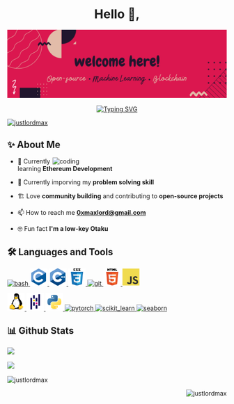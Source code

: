 <h1 align="center">Hello 👋,</h1>

![](images/Machine%20Learning.png)

<p align="center">
  <a href="https://git.io/typing-svg">
    <img src="https://readme-typing-svg.demolab.com?font=Fira+Code&size=22&pause=1000&color=F71A45&width=570&lines=I'm+SAMUEL+OYENEYE.;I'm+a+Machine+Learning+Engineer%2C;and+a+Blockchain+Developer+Enthusiast." alt="Typing SVG" />
  </a>
</p>

<p align="left"> <a href="https://twitter.com/justlordmax" target="blank"><img src="https://img.shields.io/twitter/follow/justlordmax?logo=twitter&style=for-the-badge" alt="justlordmax" /></a> </p>

<div>
  <h2 align="left">✨ About Me</h2>
  <img align="right" alt="coding" width="400" src="https://cdn.dribbble.com/users/4422816/screenshots/8803765/media/fffb308d1d7a24a8687346c57ae1ff36.gif">

  - 🌱 Currently learning **Ethereum Development**
  
  - 🌱 Currently imporving my **problem solving skill**
  
  - 🏗️ Love **community building** and contributing to **open-source projects**

  - 📫 How to reach me **0xmaxlord@gmail.com**

  - 🤓 Fun fact **I'm a low-key Otaku**


  <h2 align="left">🛠️ Languages and Tools</h2>
  <p align="left"> <a href="https://www.gnu.org/software/bash/" target="_blank" rel="noreferrer"> <img src="https://www.vectorlogo.zone/logos/gnu_bash/gnu_bash-icon.svg" alt="bash" width="40" height="40"/> </a> <a href="https://www.cprogramming.com/" target="_blank" rel="noreferrer"> <img src="https://raw.githubusercontent.com/devicons/devicon/master/icons/c/c-original.svg" alt="c" width="40" height="40"/> </a> <a href="https://www.w3schools.com/cpp/" target="_blank" rel="noreferrer"> <img src="https://raw.githubusercontent.com/devicons/devicon/master/icons/cplusplus/cplusplus-original.svg" alt="cplusplus" width="40" height="40"/> </a> <a href="https://www.w3schools.com/css/" target="_blank" rel="noreferrer"> <img src="https://raw.githubusercontent.com/devicons/devicon/master/icons/css3/css3-original-wordmark.svg" alt="css3" width="40" height="40"/> </a> <a href="https://git-scm.com/" target="_blank" rel="noreferrer"> <img src="https://www.vectorlogo.zone/logos/git-scm/git-scm-icon.svg" alt="git" width="40" height="40"/> </a> <a href="https://www.w3.org/html/" target="_blank" rel="noreferrer"> <img src="https://raw.githubusercontent.com/devicons/devicon/master/icons/html5/html5-original-wordmark.svg" alt="html5" width="40" height="40"/> </a> <a href="https://developer.mozilla.org/en-US/docs/Web/JavaScript" target="_blank" rel="noreferrer"> <img src="https://raw.githubusercontent.com/devicons/devicon/master/icons/javascript/javascript-original.svg" alt="javascript" width="40" height="40"/> </a> 

  <br>

  <a href="https://www.linux.org/" target="_blank" rel="noreferrer"> <img src="https://raw.githubusercontent.com/devicons/devicon/master/icons/linux/linux-original.svg" alt="linux" width="40" height="40"/> </a> <a href="https://pandas.pydata.org/" target="_blank" rel="noreferrer"> <img src="https://raw.githubusercontent.com/devicons/devicon/2ae2a900d2f041da66e950e4d48052658d850630/icons/pandas/pandas-original.svg" alt="pandas" width="40" height="40"/> </a> <a href="https://www.python.org" target="_blank" rel="noreferrer"> <img src="https://raw.githubusercontent.com/devicons/devicon/master/icons/python/python-original.svg" alt="python" width="40" height="40"/> </a> <a href="https://pytorch.org/" target="_blank" rel="noreferrer"> <img src="https://www.vectorlogo.zone/logos/pytorch/pytorch-icon.svg" alt="pytorch" width="40" height="40"/> </a> <a href="https://scikit-learn.org/" target="_blank" rel="noreferrer"> <img src="https://upload.wikimedia.org/wikipedia/commons/0/05/Scikit_learn_logo_small.svg" alt="scikit_learn" width="40" height="40"/> </a> <a href="https://seaborn.pydata.org/" target="_blank" rel="noreferrer"> <img src="https://seaborn.pydata.org/_images/logo-mark-lightbg.svg" alt="seaborn" width="40" height="40"/> </a> </p>
</div>

<div>
  <h2 align="left">📊 Github Stats</h2>
  <p>
    <img width="47%" src="https://github-readme-stats.vercel.app/api?username=justlordmax&show_icons=true&theme=radical" />
  </p>
  <p>
    <img width="47%" src="https://github-readme-stats.vercel.app/api/top-langs/?username=justlordmax&layout=compact&theme=radical" />
  </p>
  <p>
    <img width="47%" src="https://github-readme-streak-stats.herokuapp.com/?user=justlordmax&theme=radical" alt="justlordmax" />
  </p>
</div>

<p align="right"> <img src="https://komarev.com/ghpvc/?username=justlordmax&label=Profile%20views&color=0e75b6&style=flat" alt="justlordmax" /> </p>
